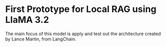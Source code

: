 # First Prototype for Local RAG using LlaMA 3.2

The main focus of this model is apply and test out the architecture created by Lance Martin, from LangChain.
